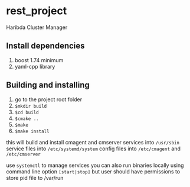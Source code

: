 # rest_project
Haribda Cluster Manager

## Install dependencies

1. boost 1.74 minimum
2. yaml-cpp library

## Building and installing

1. go to the project root folder
2. `$mkdir build`
3. `$cd build`
4. `$cmake ..`
5. `$make`
6. `$make install`

this will build and install cmagent and cmserver services into `/usr/sbin`
service files into `/etc/systemd/system`
config files into `/etc/cmagent` and `/etc/cmserver`

use `systemctl` to manage services
you can also run binaries locally using command line option `[start|stop]` but user should have permissions to store pid file to /var/run